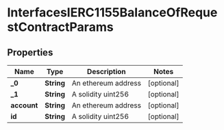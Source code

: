 

# InterfacesIERC1155BalanceOfRequestContractParams

## Properties

Name | Type | Description | Notes
------------ | ------------- | ------------- | -------------
**_0** | **String** | An ethereum address |  [optional]
**_1** | **String** | A solidity uint256 |  [optional]
**account** | **String** | An ethereum address |  [optional]
**id** | **String** | A solidity uint256 |  [optional]




